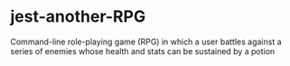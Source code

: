 # jest-another-RPG
Command-line role-playing game (RPG) in which a user battles against a series of enemies whose health and stats can be sustained by a potion
